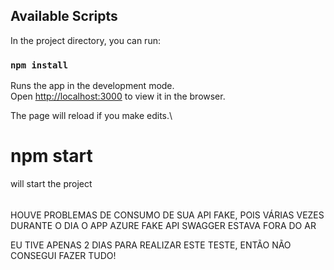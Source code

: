 
## Available Scripts

In the project directory, you can run:

### `npm install`

Runs the app in the development mode.\
Open [http://localhost:3000](http://localhost:3000) to view it in the browser.

The page will reload if you make edits.\


# npm start

will start the project


######
HOUVE PROBLEMAS DE CONSUMO DE SUA API FAKE, POIS VÁRIAS VEZES DURANTE O DIA O APP AZURE FAKE API SWAGGER ESTAVA FORA DO AR

EU TIVE APENAS 2 DIAS PARA REALIZAR ESTE TESTE, ENTÃO NÃO CONSEGUI FAZER TUDO! 